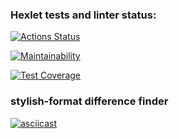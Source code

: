 ### Hexlet tests and linter status:
[![Actions Status](https://github.com/invercargill12/python-project-50/workflows/hexlet-check/badge.svg)](https://github.com/invercargill12/python-project-50/actions)

[![Maintainability](https://api.codeclimate.com/v1/badges/6a4b3caa2096b0ad49af/maintainability)](https://codeclimate.com/github/invercargill12/python-project-50/maintainability)

[![Test Coverage](https://api.codeclimate.com/v1/badges/6a4b3caa2096b0ad49af/test_coverage)](https://codeclimate.com/github/invercargill12/python-project-50/test_coverage)

### stylish-format difference finder
[![asciicast](https://asciinema.org/a/H14RS5OVq0gy871ESOJUvE8pC.svg)](https://asciinema.org/a/H14RS5OVq0gy871ESOJUvE8pC)